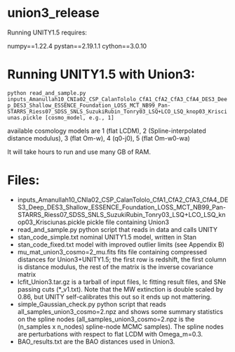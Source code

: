 # union3_release

Running UNITY1.5 requires:

numpy==1.22.4 pystan==2.19.1.1 cython==3.0.10

# Running UNITY1.5 with Union3:

```python read_and_sample.py inputs_Amanullah10_CNIa02_CSP_CalanTololo_CfA1_CfA2_CfA3_CfA4_DES3_Deep_DES3_Shallow_ESSENCE_Foundation_LOSS_MCT_NB99_Pan-STARRS_Riess07_SDSS_SNLS_SuzukiRubin_Tonry03_LSQ+LCO_LSQ_knop03_Krisciunas.pickle [cosmo_model, e.g., 1]```

available cosmology models are 1 (flat LCDM), 2 (Spline-interpolated distance modulus), 3 (flat Om-w), 4 (q0-j0), 5 (flat Om-w0-wa)

It will take hours to run and use many GB of RAM.

# Files:

* inputs_Amanullah10_CNIa02_CSP_CalanTololo_CfA1_CfA2_CfA3_CfA4_DES3_Deep_DES3_Shallow_ESSENCE_Foundation_LOSS_MCT_NB99_Pan-STARRS_Riess07_SDSS_SNLS_SuzukiRubin_Tonry03_LSQ+LCO_LSQ_knop03_Krisciunas.pickle pickle file containing Union3
* read_and_sample.py python script that reads in data and calls UNITY
* stan_code_simple.txt nominal UNITY1.5 model, written in Stan
* stan_code_fixed.txt model with improved outlier limits (see Appendix B)
* mu_mat_union3_cosmo=2_mu.fits fits file containing compressed distances for Union3+UNITY1.5; the first row is redshift, the first column is distance modulus, the rest of the matrix is the inverse covariance matrix
* lcfit_Union3.tar.gz is a tarball of input files, lc fitting result files, and SNe passing cuts (*_v1.txt). Note that the MW extinction is double scaled by 0.86, but UNITY self-calibrates this out so it ends up not mattering.
* simple_Gaussian_check.py python script that reads all_samples_union3_cosmo=2.npz and shows some summary statistics on the spline nodes (all_samples_union3_cosmo=2.npz is the (n_samples x n_nodes) spline-node MCMC samples). The spline nodes are perturbations with respect to flat LCDM with Omega_m=0.3.
* BAO_results.txt are the BAO distances used in Union3.